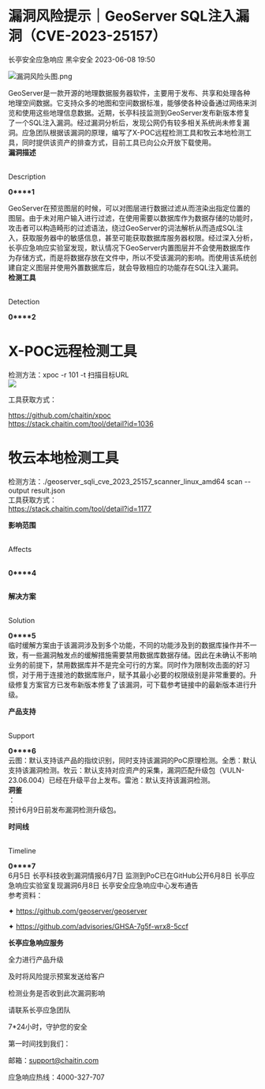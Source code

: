 #  漏洞风险提示｜GeoServer SQL注入漏洞（CVE-2023-25157）   
长亭安全应急响应  黑伞安全   2023-06-08 19:50  
  
![](https://mmbiz.qpic.cn/sz_mmbiz_png/FOh11C4BDicQ2aTSwMzRnTf6PkQw3tmBhZRpJkicxLUk25trkVgic7baqogZlg17FAyNf9qp1OnwpdPIdWJUg9uzg/640?wx_fmt=png&wxfrom=5&wx_lazy=1&wx_co=1 "漏洞风险头图.png")  
  
GeoServer是一款开源的地理数据服务器软件，主要用于发布、共享和处理各种地理空间数据。它支持众多的地图和空间数据标准，能够使各种设备通过网络来浏览和使用这些地理信息数据。近期，长亭科技监测到GeoServer发布新版本修复了一个SQL注入漏洞。经过漏洞分析后，发现公网仍有较多相关系统尚未修复漏洞。应急团队根据该漏洞的原理，编写了X-POC远程检测工具和牧云本地检测工具，同时提供该资产的排查方式，目前工具已向公众开放下载使用。  
**漏洞描述**  
  
   
Description   
  
  
  
**0****1**  
  
GeoServer在预览图层的时候，可以对图层进行数据过滤从而渲染出指定位置的图层。由于未对用户输入进行过滤，在使用需要以数据库作为数据存储的功能时，攻击者可以构造畸形的过滤语法，绕过GeoServer的词法解析从而造成SQL注入，获取服务器中的敏感信息，甚至可能获取数据库服务器权限。经过深入分析，长亭应急响应实验室发现，默认情况下GeoServer内置图层并不会使用数据库作为存储方式，而是将数据存放在文件中，所以不受该漏洞的影响。而使用该系统创建自定义图层并使用外置数据库后，就会导致相应的功能存在SQL注入漏洞。  
**检测工具**  
  
   
Detection   
  
  
  
**0****2**  
#   
# X-POC远程检测工具  
检测方法：xpoc -r 101 -t 扫描目标URL  
![](https://mmbiz.qpic.cn/sz_mmbiz_jpg/FOh11C4BDicQ2aTSwMzRnTf6PkQw3tmBhfznaqOZEibWicUibcia2jbfUHmXeUlQWib7j4TY1FYe71PvSI2RGBzTuguQ/640?wx_fmt=jpeg "")  
  
工具获取方式：  
  
https://github.com/chaitin/xpoc  
https://stack.chaitin.com/tool/detail?id=1036  
#   
# 牧云本地检测工具  
检测方法：./geoserver_sqli_cve_2023_25157_scanner_linux_amd64 scan --output result.json  
工具获取方式：  
https://stack.chaitin.com/tool/detail?id=1177  
  
**影响范围**  
  
   
Affects  
   
  
  
  
**0****4**  
```
```  
  
**解决方案**  
  
   
Solution   
  
  
  
**0****5**  
临时缓解方案由于该漏洞涉及到多个功能，不同的功能涉及到的数据库操作并不一致，有一些漏洞触发点的缓解措施需要禁用数据库数据存储。因此在未确认不影响业务的前提下，禁用数据库并不是完全可行的方案。同时作为限制攻击面的好习惯，对于用于连接池的数据库账户，赋予其最小必要的权限级别是非常重要的。升级修复方案官方已发布新版本修复了该漏洞，可下载参考链接中的最新版本进行升级。  
  
**产品支持**  
  
   
Support   
  
  
  
**0****6**  
云图：默认支持该产品的指纹识别，同时支持该漏洞的PoC原理检测。全悉：默认支持该漏洞检测。牧云：默认支持对应资产的采集，漏洞匹配升级包（VULN-23.06.004）已经在升级平台上发布。雷池：默认支持该漏洞检测。  
**洞鉴**  
：  
预计6月9日前发布漏洞检测升级包。  
  
  
**时间线**  
  
   
Timeline   
  
  
  
**0****7**  
6月5日 长亭科技收到漏洞情报6月7日 监测到PoC已在GitHub公开6月8日 长亭应急响应实验室复现漏洞6月8日 长亭安全应急响应中心发布通告  
参考资料：  
  
✦ https://github.com/geoserver/geoserver  
  
✦ https://github.com/advisories/GHSA-7g5f-wrx8-5ccf  
  
  
**长亭应急响应服务**  
  
  
  
  
全力进行产品升级  
  
及时将风险提示预案发送给客户  
  
检测业务是否收到此次漏洞影响  
  
请联系长亭应急团队  
  
7*24小时，守护您的安全  
  
  
第一时间找到我们：  
  
邮箱：support@chaitin.com  
  
应急响应热线：4000-327-707  
  
  
  
  
  
